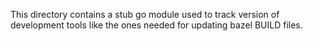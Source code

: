 This directory contains a stub go module used to track version of development
tools like the ones needed for updating bazel BUILD files.
